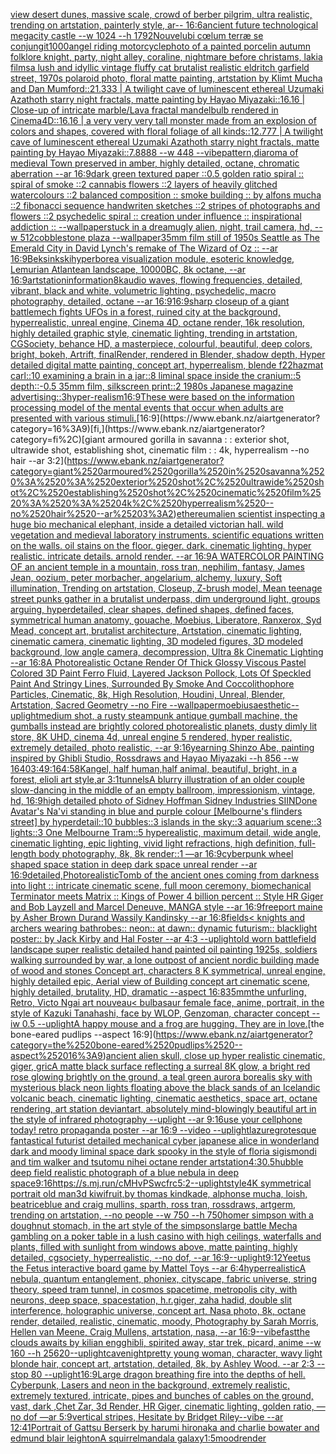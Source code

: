 [view desert dunes, massive scale, crowd of berber pilgrim, ultra realistic, trending on artstation, painterly style, ar-- 16:6](https://www.ebank.nz/aiartgenerator?category=view%2520desert%2520dunes%2C%2520massive%2520scale%2C%2520crowd%2520of%2520berber%2520pilgrim%2C%2520ultra%2520realistic%2C%2520trending%2520on%2520artstation%2C%2520painterly%2520style%2C%2520ar--%252016%3A6)[ancient future technological megacity castle --w 1024 --h 1792](https://www.ebank.nz/aiartgenerator?category=ancient%2520future%2520technological%2520megacity%2520castle%2520--w%25201024%2520--h%25201792)[Nouvel](https://www.ebank.nz/aiartgenerator?category=Nouvel)[ubi cœlum terræ se conjungit](https://www.ebank.nz/aiartgenerator?category=ubi%2520c%C5%93lum%2520terr%C3%A6%2520se%2520conjungit)[1000](https://www.ebank.nz/aiartgenerator?category=1000)[angel riding motorcycle](https://www.ebank.nz/aiartgenerator?category=angel%2520riding%2520motorcycle)[photo of a painted porcelin autumn folklore knight, party, night alley, coraline, nightmare before christams, lakia films](https://www.ebank.nz/aiartgenerator?category=photo%2520of%2520a%2520painted%2520porcelin%2520autumn%2520folklore%2520knight%2C%2520party%2C%2520night%2520alley%2C%2520coraline%2C%2520nightmare%2520before%2520christams%2C%2520lakia%2520films)[a lush and idyllic vintage fluffy cat brutalist realistic eldritch garfield street, 1970s polaroid photo, floral matte painting, artstation by Klimt Mucha and Dan Mumford::21.333 | A twilight cave of luminescent ethereal Uzumaki Azathoth starry night fractals, matte painting by Hayao Miyazaki::16.16 | Close-up of intricate marble/Lava fractal mandelbulb rendered in Cinema4D::16.16 | a very very very tall monster made from an explosion of colors and shapes, covered with floral foliage of all kinds::12.777 | A twilight cave of luminescent ethereal Uzumaki Azathoth starry night fractals, matte painting by Hayao Miyazaki::7.8888 --w 448 --vibe](https://www.ebank.nz/aiartgenerator?category=a%2520lush%2520and%2520idyllic%2520vintage%2520fluffy%2520cat%2520brutalist%2520realistic%2520eldritch%2520garfield%2520street%2C%25201970s%2520polaroid%2520photo%2C%2520floral%2520matte%2520painting%2C%2520artstation%2520by%2520Klimt%2520Mucha%2520and%2520Dan%2520Mumford%3A%3A21.333%2520%7C%2520A%2520twilight%2520cave%2520of%2520luminescent%2520ethereal%2520Uzumaki%2520Azathoth%2520starry%2520night%2520fractals%2C%2520matte%2520painting%2520by%2520Hayao%2520Miyazaki%3A%3A16.16%2520%7C%2520Close-up%2520of%2520intricate%2520marble/Lava%2520fractal%2520mandelbulb%2520rendered%2520in%2520Cinema4D%3A%3A16.16%2520%7C%2520a%2520very%2520very%2520very%2520tall%2520monster%2520made%2520from%2520an%2520explosion%2520of%2520colors%2520and%2520shapes%2C%2520covered%2520with%2520floral%2520foliage%2520of%2520all%2520kinds%3A%3A12.777%2520%7C%2520A%2520twilight%2520cave%2520of%2520luminescent%2520ethereal%2520Uzumaki%2520Azathoth%2520starry%2520night%2520fractals%2C%2520matte%2520painting%2520by%2520Hayao%2520Miyazaki%3A%3A7.8888%2520--w%2520448%2520--vibe)[pattern,](https://www.ebank.nz/aiartgenerator?category=pattern%2C)[diaroma of medieval Town preserved in amber, highly detailed, octane, chromatic aberration --ar 16:9](https://www.ebank.nz/aiartgenerator?category=diaroma%2520of%2520medieval%2520Town%2520preserved%2520in%2520amber%2C%2520highly%2520detailed%2C%2520octane%2C%2520chromatic%2520aberration%2520--ar%252016%3A9)[dark green textured paper ::0.5 golden ratio spiral :: spiral of smoke ::2 cannabis flowers ::2 layers of heavily glitched watercolours ::2 balanced composition :: smoke building :: by alfons mucha ::2 fibonacci sequence handwriten sketches ::2 stripes of photographs and flowers ::2 psychedelic spiral :: creation under influence :: inspirational addiction :: --wallpaper](https://www.ebank.nz/aiartgenerator?category=dark%2520green%2520textured%2520paper%2520%3A%3A0.5%2520golden%2520ratio%2520spiral%2520%3A%3A%2520spiral%2520of%2520smoke%2520%3A%3A2%2520cannabis%2520flowers%2520%3A%3A2%2520layers%2520of%2520heavily%2520glitched%2520watercolours%2520%3A%3A2%2520balanced%2520composition%2520%3A%3A%2520smoke%2520building%2520%3A%3A%2520by%2520alfons%2520mucha%2520%3A%3A2%2520fibonacci%2520sequence%2520handwriten%2520sketches%2520%3A%3A2%2520stripes%2520of%2520photographs%2520and%2520flowers%2520%3A%3A2%2520psychedelic%2520spiral%2520%3A%3A%2520creation%2520under%2520influence%2520%3A%3A%2520inspirational%2520addiction%2520%3A%3A%2520--wallpaper)[stuck in a dream](https://www.ebank.nz/aiartgenerator?category=stuck%2520in%2520a%2520dream)[ugly alien, night, trail camera, hd, --w 512](https://www.ebank.nz/aiartgenerator?category=ugly%2520alien%2C%2520night%2C%2520trail%2520camera%2C%2520hd%2C%2520--w%2520512)[cobblestone plaza --wallpaper](https://www.ebank.nz/aiartgenerator?category=cobblestone%2520plaza%2520--wallpaper)[35mm film still of 1950s Seattle as The Emerald City in David Lynch's remake of The Wizard of Oz :: --ar 16:9](https://www.ebank.nz/aiartgenerator?category=35mm%2520film%2520still%2520of%25201950s%2520Seattle%2520as%2520The%2520Emerald%2520City%2520in%2520David%2520Lynch%27s%2520remake%2520of%2520The%2520Wizard%2520of%2520Oz%2520%3A%3A%2520--ar%252016%3A9)[Beksinkski](https://www.ebank.nz/aiartgenerator?category=Beksinkski)[hyperborea visualization module, esoteric knowledge, Lemurian Atlantean landscape, 10000BC, 8k octane, --ar 16:9](https://www.ebank.nz/aiartgenerator?category=hyperborea%2520visualization%2520module%2C%2520esoteric%2520knowledge%2C%2520Lemurian%2520Atlantean%2520landscape%2C%252010000BC%2C%25208k%2520octane%2C%2520--ar%252016%3A9)[artstation](https://www.ebank.nz/aiartgenerator?category=artstation)[information](https://www.ebank.nz/aiartgenerator?category=information)[8k](https://www.ebank.nz/aiartgenerator?category=8k)[audio waves, flowing frequencies, detailed, vibrant, black and white, volumetric lighting, psychedelic, macro photography, detailed, octane --ar 16:9](https://www.ebank.nz/aiartgenerator?category=audio%2520waves%2C%2520flowing%2520frequencies%2C%2520detailed%2C%2520vibrant%2C%2520black%2520and%2520white%2C%2520volumetric%2520lighting%2C%2520psychedelic%2C%2520macro%2520photography%2C%2520detailed%2C%2520octane%2520--ar%252016%3A9)[16:9](https://www.ebank.nz/aiartgenerator?category=16%3A9)[sharp closeup of a giant battlemech fights UFOs in a forest, ruined city at the background, hyperrealistic, unreal engine, Cinema 4D, octane render, 16k resolution, highly detailed graphic style, cinematic lighting, trending in artstation, CGSociety, behance HD, a masterpiece, colourful, beautiful, deep colors, bright, bokeh, Artrift, finalRender, rendered in Blender, shadow depth, Hyper detailed digital matte painting, concept art, hyperrealism, blende f22](https://www.ebank.nz/aiartgenerator?category=sharp%2520closeup%2520of%2520a%2520giant%2520battlemech%2520fights%2520UFOs%2520in%2520a%2520forest%2C%2520ruined%2520city%2520at%2520the%2520background%2C%2520hyperrealistic%2C%2520unreal%2520engine%2C%2520Cinema%25204D%2C%2520octane%2520render%2C%252016k%2520resolution%2C%2520highly%2520detailed%2520graphic%2520style%2C%2520cinematic%2520lighting%2C%2520trending%2520in%2520artstation%2C%2520CGSociety%2C%2520behance%2520HD%2C%2520a%2520masterpiece%2C%2520colourful%2C%2520beautiful%2C%2520deep%2520colors%2C%2520bright%2C%2520bokeh%2C%2520Artrift%2C%2520finalRender%2C%2520rendered%2520in%2520Blender%2C%2520shadow%2520depth%2C%2520Hyper%2520detailed%2520digital%2520matte%2520painting%2C%2520concept%2520art%2C%2520hyperrealism%2C%2520blende%2520f22)[hazmat carl::10 examining a brain in a jar::8 liminal space inside the cranium::5 depth::-0.5 35mm film, silkscreen print::2 1980s Japanese magazine advertising::3](https://www.ebank.nz/aiartgenerator?category=hazmat%2520carl%3A%3A10%2520examining%2520a%2520brain%2520in%2520a%2520jar%3A%3A8%2520liminal%2520space%2520inside%2520the%2520cranium%3A%3A5%2520depth%3A%3A-0.5%252035mm%2520film%2C%2520silkscreen%2520print%3A%3A2%25201980s%2520Japanese%2520magazine%2520advertising%3A%3A3)[hyper-realism](https://www.ebank.nz/aiartgenerator?category=hyper-realism)[16:9](https://www.ebank.nz/aiartgenerator?category=16%3A9)[These were based on the information processing model of the mental events that occur when adults are presented with various stimuli.](https://www.ebank.nz/aiartgenerator?category=These%2520were%2520based%2520on%2520the%2520information%2520processing%2520model%2520of%2520the%2520mental%2520events%2520that%2520occur%2520when%2520adults%2520are%2520presented%2520with%2520various%2520stimuli.)[16:9](https://www.ebank.nz/aiartgenerator?category=16%3A9)[fi,](https://www.ebank.nz/aiartgenerator?category=fi%2C)[giant armoured gorilla in savanna : : exterior shot, ultrawide shot, establishing shot, cinematic film : : 4k, hyperrealism --no hair --ar 3:2](https://www.ebank.nz/aiartgenerator?category=giant%2520armoured%2520gorilla%2520in%2520savanna%2520%3A%2520%3A%2520exterior%2520shot%2C%2520ultrawide%2520shot%2C%2520establishing%2520shot%2C%2520cinematic%2520film%2520%3A%2520%3A%25204k%2C%2520hyperrealism%2520--no%2520hair%2520--ar%25203%3A2)[ethereum](https://www.ebank.nz/aiartgenerator?category=ethereum)[alien scientist inspecting a huge bio mechanical elephant, inside a detailed victorian hall. wild vegetation and medieval laboratory instruments. scientific equations written on the walls. oil stains on the floor. gieger. dark. cinematic lighting. hyper realistic. intricate details. arnold render. --ar 16:9](https://www.ebank.nz/aiartgenerator?category=alien%2520scientist%2520inspecting%2520a%2520huge%2520bio%2520mechanical%2520elephant%2C%2520inside%2520a%2520detailed%2520victorian%2520hall.%2520wild%2520vegetation%2520and%2520medieval%2520laboratory%2520instruments.%2520scientific%2520equations%2520written%2520on%2520the%2520walls.%2520oil%2520stains%2520on%2520the%2520floor.%2520gieger.%2520dark.%2520cinematic%2520lighting.%2520hyper%2520realistic.%2520intricate%2520details.%2520arnold%2520render.%2520--ar%252016%3A9)[A WATERCOLOR PAINTING OF an ancient temple in a mountain, ross tran, nephilim, fantasy, James Jean, oozium, peter morbacher, angelarium, alchemy, luxury, Soft illumination, Trending on artstation, Closeup, Z-brush model, Mean teenage street punks gather in a brutalist underpass, dim underground light, groups arguing, hyperdetailed, clear shapes, defined shapes, defined faces, symmetrical human anatomy, gouache, Moebius, Liberatore, Ranxerox, Syd Mead, concept art, brutalist architecture, Artstation, cinematic lighting, cinematic camera, cinematic lighting, 3D modeled figures, 3D modeled background, low angle camera, decompression, Ultra 8k Cinematic Lighting --ar 16:8](https://www.ebank.nz/aiartgenerator?category=A%2520WATERCOLOR%2520PAINTING%2520OF%2520an%2520ancient%2520temple%2520in%2520a%2520mountain%2C%2520ross%2520tran%2C%2520nephilim%2C%2520fantasy%2C%2520James%2520Jean%2C%2520oozium%2C%2520peter%2520morbacher%2C%2520angelarium%2C%2520alchemy%2C%2520luxury%2C%2520Soft%2520illumination%2C%2520Trending%2520on%2520artstation%2C%2520Closeup%2C%2520Z-brush%2520model%2C%2520Mean%2520teenage%2520street%2520punks%2520gather%2520in%2520a%2520brutalist%2520underpass%2C%2520dim%2520underground%2520light%2C%2520groups%2520arguing%2C%2520hyperdetailed%2C%2520clear%2520shapes%2C%2520defined%2520shapes%2C%2520defined%2520faces%2C%2520symmetrical%2520human%2520anatomy%2C%2520gouache%2C%2520Moebius%2C%2520Liberatore%2C%2520Ranxerox%2C%2520Syd%2520Mead%2C%2520concept%2520art%2C%2520brutalist%2520architecture%2C%2520Artstation%2C%2520cinematic%2520lighting%2C%2520cinematic%2520camera%2C%2520cinematic%2520lighting%2C%25203D%2520modeled%2520figures%2C%25203D%2520modeled%2520background%2C%2520low%2520angle%2520camera%2C%2520decompression%2C%2520Ultra%25208k%2520Cinematic%2520Lighting%2520--ar%252016%3A8)[A Photorealistic Octane Render Of Thick Glossy Viscous Pastel Colored 3D Paint Ferro Fluid, Layered Jackson Pollock, Lots Of Speckled Paint And Stringy Lines, Surrounded By Smoke And Coccolithophore Particles, Cinematic, 8k, High Resolution, Houdini, Unreal, Blender, Artstation, Sacred Geometry --no Fire --wallpaper](https://www.ebank.nz/aiartgenerator?category=A%2520Photorealistic%2520Octane%2520Render%2520Of%2520Thick%2520Glossy%2520Viscous%2520Pastel%2520Colored%25203D%2520Paint%2520Ferro%2520Fluid%2C%2520Layered%2520Jackson%2520Pollock%2C%2520Lots%2520Of%2520Speckled%2520Paint%2520And%2520Stringy%2520Lines%2C%2520Surrounded%2520By%2520Smoke%2520And%2520Coccolithophore%2520Particles%2C%2520Cinematic%2C%25208k%2C%2520High%2520Resolution%2C%2520Houdini%2C%2520Unreal%2C%2520Blender%2C%2520Artstation%2C%2520Sacred%2520Geometry%2520--no%2520Fire%2520--wallpaper)[moebius](https://www.ebank.nz/aiartgenerator?category=moebius)[aesthetic](https://www.ebank.nz/aiartgenerator?category=aesthetic)[--uplight](https://www.ebank.nz/aiartgenerator?category=--uplight)[medium shot, a rusty steampunk antique gumball machine, the gumballs instead are brightly colored photorealistic planets, dusty dimly lit store, 8K UHD, cinema 4d, unreal engine 5 rendered, hyper realistic, extremely detailed,  photo realistic,  --ar 9:16](https://www.ebank.nz/aiartgenerator?category=medium%2520shot%2C%2520a%2520rusty%2520steampunk%2520antique%2520gumball%2520machine%2C%2520the%2520gumballs%2520instead%2520are%2520brightly%2520colored%2520photorealistic%2520planets%2C%2520dusty%2520dimly%2520lit%2520store%2C%25208K%2520UHD%2C%2520cinema%25204d%2C%2520unreal%2520engine%25205%2520rendered%2C%2520hyper%2520realistic%2C%2520extremely%2520detailed%2C%2520%2520photo%2520realistic%2C%2520%2520--ar%25209%3A16)[yearning Shinzo Abe, painting inspired by Ghibli Studio, Rossdraws and Hayao Miyazaki --h 856 --w 1640](https://www.ebank.nz/aiartgenerator?category=yearning%2520Shinzo%2520Abe%2C%2520painting%2520inspired%2520by%2520Ghibli%2520Studio%2C%2520Rossdraws%2520and%2520Hayao%2520Miyazaki%2520--h%2520856%2520--w%25201640)[3:4](https://www.ebank.nz/aiartgenerator?category=3%3A4)[9:16](https://www.ebank.nz/aiartgenerator?category=9%3A16)[4:5](https://www.ebank.nz/aiartgenerator?category=4%3A5)[8K](https://www.ebank.nz/aiartgenerator?category=8K)[angel, half human,half animal, beautiful, bright, in a forest, elioli art style,ar 3:1](https://www.ebank.nz/aiartgenerator?category=angel%2C%2520half%2520human%2Chalf%2520animal%2C%2520beautiful%2C%2520bright%2C%2520in%2520a%2520forest%2C%2520elioli%2520art%2520style%2Car%25203%3A1)[tunnels](https://www.ebank.nz/aiartgenerator?category=tunnels)[A blurry illustration of an older couple slow-dancing in the middle of an empty ballroom, impressionism, vintage, hd, 16:9](https://www.ebank.nz/aiartgenerator?category=A%2520blurry%2520illustration%2520of%2520an%2520older%2520couple%2520slow-dancing%2520in%2520the%2520middle%2520of%2520an%2520empty%2520ballroom%2C%2520impressionism%2C%2520vintage%2C%2520hd%2C%252016%3A9)[high detailed photo of Sidney Hoffman Sidney Industries SIIND](https://www.ebank.nz/aiartgenerator?category=high%2520detailed%2520photo%2520of%2520Sidney%2520Hoffman%2520Sidney%2520Industries%2520SIIND)[one Avatar's Na'vi standing in blue and purple colour [Melbourne's flinders street] by hyperdetail::10 bubbles::3 islands in the sky::3 aquarium scene::3 lights::3 One Melbourne Tram::5 hyperealistic, maximum detail, wide angle, cinematic lighting, epic lighting, vivid light refractions, high definition, full-length body photography, 8k, 8k render::1 —ar 16:9](https://www.ebank.nz/aiartgenerator?category=one%2520Avatar%27s%2520Na%27vi%2520standing%2520in%2520blue%2520and%2520purple%2520colour%2520%5BMelbourne%27s%2520flinders%2520street%5D%2520by%2520hyperdetail%3A%3A10%2520bubbles%3A%3A3%2520islands%2520in%2520the%2520sky%3A%3A3%2520aquarium%2520scene%3A%3A3%2520lights%3A%3A3%2520One%2520Melbourne%2520Tram%3A%3A5%2520hyperealistic%2C%2520maximum%2520detail%2C%2520wide%2520angle%2C%2520cinematic%2520lighting%2C%2520epic%2520lighting%2C%2520vivid%2520light%2520refractions%2C%2520high%2520definition%2C%2520full-length%2520body%2520photography%2C%25208k%2C%25208k%2520render%3A%3A1%2520%E2%80%94ar%252016%3A9)[cyberpunk wheel shaped space station in deep dark space unreal render --ar 16:9](https://www.ebank.nz/aiartgenerator?category=cyberpunk%2520wheel%2520shaped%2520space%2520station%2520in%2520deep%2520dark%2520space%2520unreal%2520render%2520--ar%252016%3A9)[detailed,](https://www.ebank.nz/aiartgenerator?category=detailed%2C)[Photorealistic](https://www.ebank.nz/aiartgenerator?category=Photorealistic)[Tomb of the ancient ones coming from darkness into light :: intricate cinematic scene, full moon ceremony,  biomechanical Terminator meets Matrix :: Kings of Power 4 billion percent :: Style HR Giger and Bob Layzell and Marcel Deneuve, MANGA style --ar 16:9](https://www.ebank.nz/aiartgenerator?category=Tomb%2520of%2520the%2520ancient%2520ones%2520coming%2520from%2520darkness%2520into%2520light%2520%3A%3A%2520intricate%2520cinematic%2520scene%2C%2520full%2520moon%2520ceremony%2C%2520%2520biomechanical%2520Terminator%2520meets%2520Matrix%2520%3A%3A%2520Kings%2520of%2520Power%25204%2520billion%2520percent%2520%3A%3A%2520Style%2520HR%2520Giger%2520and%2520Bob%2520Layzell%2520and%2520Marcel%2520Deneuve%2C%2520MANGA%2520style%2520--ar%252016%3A9)[freeport maine by Asher Brown Durand Wassily Kandinsky --ar 16:8](https://www.ebank.nz/aiartgenerator?category=freeport%2520maine%2520by%2520Asher%2520Brown%2520Durand%2520Wassily%2520Kandinsky%2520--ar%252016%3A8)[fields](https://www.ebank.nz/aiartgenerator?category=fields)[< knights and archers wearing bathrobes:: neon:: at dawn:: dynamic futurism:: blacklight poster:: by Jack Kirby and Hal Foster --ar 4:3 --uplight](https://www.ebank.nz/aiartgenerator?category=%3C%2520knights%2520and%2520archers%2520wearing%2520bathrobes%3A%3A%2520neon%3A%3A%2520at%2520dawn%3A%3A%2520dynamic%2520futurism%3A%3A%2520blacklight%2520poster%3A%3A%2520by%2520Jack%2520Kirby%2520and%2520Hal%2520Foster%2520--ar%25204%3A3%2520--uplight)[old worn battlefield landscape super realistic detailed hand painted oil painting 1925s, soldiers walking surrounded by war, a lone outpost of ancient nordic building made of wood and stones Concept art, characters 8 K symmetrical, unreal engine, highly detailed  epic, Aerial view of Building concept art cinematic scene, highly detailed,  brutality, HD, dramatic --aspect 16:8](https://www.ebank.nz/aiartgenerator?category=old%2520worn%2520battlefield%2520landscape%2520super%2520realistic%2520detailed%2520hand%2520painted%2520oil%2520painting%25201925s%2C%2520soldiers%2520walking%2520surrounded%2520by%2520war%2C%2520a%2520lone%2520outpost%2520of%2520ancient%2520nordic%2520building%2520made%2520of%2520wood%2520and%2520stones%2520Concept%2520art%2C%2520characters%25208%2520K%2520symmetrical%2C%2520unreal%2520engine%2C%2520highly%2520detailed%2520%2520epic%2C%2520Aerial%2520view%2520of%2520Building%2520concept%2520art%2520cinematic%2520scene%2C%2520highly%2520detailed%2C%2520%2520brutality%2C%2520HD%2C%2520dramatic%2520--aspect%252016%3A8)[35mm](https://www.ebank.nz/aiartgenerator?category=35mm)[the unfurling, Retro, Victo Ngai art nouveau](https://www.ebank.nz/aiartgenerator?category=the%2520unfurling%2C%2520Retro%2C%2520Victo%2520Ngai%2520art%2520nouveau)[< bulbasaur female face, anime, portrait, in the style of Kazuki Tanahashi, face by WLOP, Genzoman, character concept --iw 0.5 --uplight](https://www.ebank.nz/aiartgenerator?category=%3C%2520bulbasaur%2520female%2520face%2C%2520anime%2C%2520portrait%2C%2520in%2520the%2520style%2520of%2520Kazuki%2520Tanahashi%2C%2520face%2520by%2520WLOP%2C%2520Genzoman%2C%2520character%2520concept%2520--iw%25200.5%2520--uplight)[A happy mouse and a frog are hugging. They are in love.](https://www.ebank.nz/aiartgenerator?category=A%2520happy%2520mouse%2520and%2520a%2520frog%2520are%2520hugging.%2520They%2520are%2520in%2520love.)[the bone-eared pudlips --aspect 16:9](https://www.ebank.nz/aiartgenerator?category=the%2520bone-eared%2520pudlips%2520--aspect%252016%3A9)[ancient alien skull, close up hyper realistic cinematic, giger, gric](https://www.ebank.nz/aiartgenerator?category=ancient%2520alien%2520skull%2C%2520close%2520up%2520hyper%2520realistic%2520cinematic%2C%2520giger%2C%2520gric)[A matte black surface reflecting a surreal 8K glow, a bright red rose glowing brightly on the ground, a teal green aurora borealis sky with mysterious black neon lights floating above the black sands of an Icelandic volcanic beach, cinematic lighting, cinematic aesthetics, space art, octane rendering, art station deviantart, absolutely mind-blowingly beautiful art in the style of infrared photography --uplight --ar 9:16](https://www.ebank.nz/aiartgenerator?category=A%2520matte%2520black%2520surface%2520reflecting%2520a%2520surreal%25208K%2520glow%2C%2520a%2520bright%2520red%2520rose%2520glowing%2520brightly%2520on%2520the%2520ground%2C%2520a%2520teal%2520green%2520aurora%2520borealis%2520sky%2520with%2520mysterious%2520black%2520neon%2520lights%2520floating%2520above%2520the%2520black%2520sands%2520of%2520an%2520Icelandic%2520volcanic%2520beach%2C%2520cinematic%2520lighting%2C%2520cinematic%2520aesthetics%2C%2520space%2520art%2C%2520octane%2520rendering%2C%2520art%2520station%2520deviantart%2C%2520absolutely%2520mind-blowingly%2520beautiful%2520art%2520in%2520the%2520style%2520of%2520infrared%2520photography%2520--uplight%2520--ar%25209%3A16)[use your cellphone today! retro propaganda poster --ar 16:9 --video --uplight](https://www.ebank.nz/aiartgenerator?category=use%2520your%2520cellphone%2520today%21%2520retro%2520propaganda%2520poster%2520--ar%252016%3A9%2520--video%2520--uplight)[lazure](https://www.ebank.nz/aiartgenerator?category=lazure)[grotesque fantastical futurist detailed mechanical cyber japanese alice in wonderland dark and moody liminal space dark spooky in the style of floria sigismondi and tim walker and tsutomu nihei octane render artstation](https://www.ebank.nz/aiartgenerator?category=grotesque%2520fantastical%2520futurist%2520detailed%2520mechanical%2520cyber%2520japanese%2520alice%2520in%2520wonderland%2520dark%2520and%2520moody%2520liminal%2520space%2520dark%2520spooky%2520in%2520the%2520style%2520of%2520floria%2520sigismondi%2520and%2520tim%2520walker%2520and%2520tsutomu%2520nihei%2520octane%2520render%2520artstation)[4:3](https://www.ebank.nz/aiartgenerator?category=4%3A3)[0.5](https://www.ebank.nz/aiartgenerator?category=0.5)[hubble deep field realistic photograph of a blue nebula in deep space](https://www.ebank.nz/aiartgenerator?category=hubble%2520deep%2520field%2520realistic%2520photograph%2520of%2520a%2520blue%2520nebula%2520in%2520deep%2520space)[9:16](https://www.ebank.nz/aiartgenerator?category=9%3A16)[<https://s.mj.run/cMHvPSwcfrc>](https://www.ebank.nz/aiartgenerator?category=%3Chttps%3A//s.mj.run/cMHvPSwcfrc%3E)[5:2](https://www.ebank.nz/aiartgenerator?category=5%3A2)[--uplight](https://www.ebank.nz/aiartgenerator?category=--uplight)[style](https://www.ebank.nz/aiartgenerator?category=style)[4K symmetrical portrait old man](https://www.ebank.nz/aiartgenerator?category=4K%2520symmetrical%2520portrait%2520old%2520man)[3d kiwifruit,by thomas kindkade, alphonse mucha, loish, beatriceblue and craig mullins, sparth, ross tran, rossdraws, artgerm, trending on artstation, --no people --w 750 --h 750](https://www.ebank.nz/aiartgenerator?category=3d%2520kiwifruit%2Cby%2520thomas%2520kindkade%2C%2520alphonse%2520mucha%2C%2520loish%2C%2520beatriceblue%2520and%2520craig%2520mullins%2C%2520sparth%2C%2520ross%2520tran%2C%2520rossdraws%2C%2520artgerm%2C%2520trending%2520on%2520artstation%2C%2520--no%2520people%2520--w%2520750%2520--h%2520750)[homer simpson with a doughnut stomach, in the art style of the simpsons](https://www.ebank.nz/aiartgenerator?category=homer%2520simpson%2520with%2520a%2520doughnut%2520stomach%2C%2520in%2520the%2520art%2520style%2520of%2520the%2520simpsons)[large battle Mecha gambling on a poker table in a lush casino with high ceilings, waterfalls and plants, filled with sunlight from windows above, matte painting, highly detailed, cgsociety, hyperrealistic, --no dof, --ar 16:9](https://www.ebank.nz/aiartgenerator?category=large%2520battle%2520Mecha%2520gambling%2520on%2520a%2520poker%2520table%2520in%2520a%2520lush%2520casino%2520with%2520high%2520ceilings%2C%2520waterfalls%2520and%2520plants%2C%2520filled%2520with%2520sunlight%2520from%2520windows%2520above%2C%2520matte%2520painting%2C%2520highly%2520detailed%2C%2520cgsociety%2C%2520hyperrealistic%2C%2520--no%2520dof%2C%2520--ar%252016%3A9)[--uplight](https://www.ebank.nz/aiartgenerator?category=--uplight)[9:12](https://www.ebank.nz/aiartgenerator?category=9%3A12)[Yeetus the Fetus interactive board game by Mattel Toys --ar 6:4](https://www.ebank.nz/aiartgenerator?category=Yeetus%2520the%2520Fetus%2520interactive%2520board%2520game%2520by%2520Mattel%2520Toys%2520--ar%25206%3A4)[hyperrealistic](https://www.ebank.nz/aiartgenerator?category=hyperrealistic)[A nebula, quantum entanglement, phoniex, cityscape, fabric universe, string theory, speed tram tunnel, in cosmos spacetime, metropolis city, with neurons, deep space, spacestation, h.r.giger, zaha hadid, double slit interference, holographic universe, concept art, Nasa photo, 8k, octane render, detailed, realistic, cinematic, moody, Photography by Sarah Morris, Hellen van Meene, Craig Mullens, artstation, nasa, --ar 16:9](https://www.ebank.nz/aiartgenerator?category=A%2520nebula%2C%2520quantum%2520entanglement%2C%2520phoniex%2C%2520cityscape%2C%2520fabric%2520universe%2C%2520string%2520theory%2C%2520speed%2520tram%2520tunnel%2C%2520in%2520cosmos%2520spacetime%2C%2520metropolis%2520city%2C%2520with%2520neurons%2C%2520deep%2520space%2C%2520spacestation%2C%2520h.r.giger%2C%2520zaha%2520hadid%2C%2520double%2520slit%2520interference%2C%2520holographic%2520universe%2C%2520concept%2520art%2C%2520Nasa%2520photo%2C%25208k%2C%2520octane%2520render%2C%2520detailed%2C%2520realistic%2C%2520cinematic%2C%2520moody%2C%2520Photography%2520by%2520Sarah%2520Morris%2C%2520Hellen%2520van%2520Meene%2C%2520Craig%2520Mullens%2C%2520artstation%2C%2520nasa%2C%2520--ar%252016%3A9)[--vibefast](https://www.ebank.nz/aiartgenerator?category=--vibefast)[the clouds awaits by kilian eng](https://www.ebank.nz/aiartgenerator?category=the%2520clouds%2520awaits%2520by%2520kilian%2520eng)[ghibli, spirited away, star trek, picard, anime --w 160 --h 256](https://www.ebank.nz/aiartgenerator?category=ghibli%2C%2520spirited%2520away%2C%2520star%2520trek%2C%2520picard%2C%2520anime%2520--w%2520160%2520--h%2520256)[20](https://www.ebank.nz/aiartgenerator?category=20)[--uplight](https://www.ebank.nz/aiartgenerator?category=--uplight)[cave](https://www.ebank.nz/aiartgenerator?category=cave)[night](https://www.ebank.nz/aiartgenerator?category=night)[pretty young woman, character, wavy light blonde hair, concept art, artstation, detailed, 8k, by Ashley Wood. --ar 2:3 --stop 80 --uplight](https://www.ebank.nz/aiartgenerator?category=pretty%2520young%2520woman%2C%2520character%2C%2520wavy%2520light%2520blonde%2520hair%2C%2520concept%2520art%2C%2520artstation%2C%2520detailed%2C%25208k%2C%2520by%2520Ashley%2520Wood.%2520--ar%25202%3A3%2520--stop%252080%2520--uplight)[16:9](https://www.ebank.nz/aiartgenerator?category=16%3A9)[Large dragon breathing fire into the depths of hell. Cyberpunk, Lasers and neon in the background, extremely realistic, extremely textured, intricate, pipes and bunches of cables on the ground, vast, dark ,Chet Zar, 3d Render, HR Giger, cinematic lighting, golden ratio,  —no dof —ar 5:9](https://www.ebank.nz/aiartgenerator?category=Large%2520dragon%2520breathing%2520fire%2520into%2520the%2520depths%2520of%2520hell.%2520Cyberpunk%2C%2520Lasers%2520and%2520neon%2520in%2520the%2520background%2C%2520extremely%2520realistic%2C%2520extremely%2520textured%2C%2520intricate%2C%2520pipes%2520and%2520bunches%2520of%2520cables%2520on%2520the%2520ground%2C%2520vast%2C%2520dark%2520%2CChet%2520Zar%2C%25203d%2520Render%2C%2520HR%2520Giger%2C%2520cinematic%2520lighting%2C%2520golden%2520ratio%2C%2520%2520%E2%80%94no%2520dof%2520%E2%80%94ar%25205%3A9)[vertical stripes, Hesitate by Bridget Riley--vibe --ar 12:41](https://www.ebank.nz/aiartgenerator?category=vertical%2520stripes%2C%2520Hesitate%2520by%2520Bridget%2520Riley--vibe%2520--ar%252012%3A41)[Portrait of Gattsu Berserk by harumi hironaka and charlie bowater and edmund blair leighton](https://www.ebank.nz/aiartgenerator?category=Portrait%2520of%2520Gattsu%2520Berserk%2520by%2520harumi%2520hironaka%2520and%2520charlie%2520bowater%2520and%2520edmund%2520blair%2520leighton)[A squirrel](https://www.ebank.nz/aiartgenerator?category=A%2520squirrel)[mandala galaxy](https://www.ebank.nz/aiartgenerator?category=mandala%2520galaxy)[1:5](https://www.ebank.nz/aiartgenerator?category=1%3A5)[mood](https://www.ebank.nz/aiartgenerator?category=mood)[render](https://www.ebank.nz/aiartgenerator?category=render)